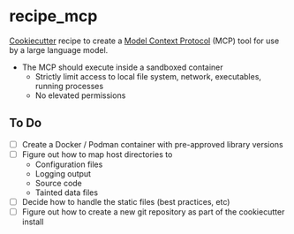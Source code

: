 # recipe_mcp
[Cookiecutter](https://cookiecutter.readthedocs.io/en/stable/) recipe to create a [Model Context Protocol](https://modelcontextprotocol.io/introduction) (MCP) tool for use by a large language model.

- The MCP should execute inside a sandboxed container
    - Strictly limit access to local file system, network, executables, running processes
    - No elevated permissions

## To Do
- [ ] Create a Docker / Podman container with pre-approved library versions
- [ ] Figure out how to map host directories to
    - Configuration files
    - Logging output
    - Source code
    - Tainted data files
- [ ] Decide how to handle the static files (best practices, etc)
- [ ] Figure out how to create a new git repository as part of the cookiecutter install
